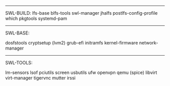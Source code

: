 
--------------------------------------------------------------------
SWL-BUILD:
lfs-base
blfs-tools
swl-manager
jhalfs
postlfs-config-profile
which
pkgtools
systemd-pam


--------------------------------------------------------------------
SWL-BASE:

dosfstools
cryptsetup (lvm2)
grub-efi
initramfs
kernel-firmware
network-manager


--------------------------------------------------------------------
SWL-TOOLS:

lm-sensors
lsof
pciutils
screen
usbutils
ufw
openvpn
qemu (spice)
libvirt
virt-manager
tigervnc
mutter
irssi
